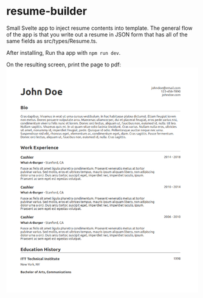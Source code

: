# resume-builder
Small Svelte app to inject resume contents into template. The general flow of the app is that you write out a resume in JSON form that has all of the same fields as src/types/Resume.ts. 

After installing, Run tha app with `npm run dev`.

On the resulting screen, print the page to pdf:
![alt text](/public/pdf_example.png)